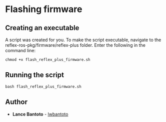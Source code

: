 # Flashing firmware

## Creating an executable

A script was created for you. To make the script executable, navigate to the reflex-ros-pkg/firmware/reflex-plus folder. Enter the following in the command line:

    chmod +x flash_reflex_plus_firmware.sh

## Running the script

    bash flash_reflex_plus_firmware.sh

## Author

* **Lance Bantoto** - [lwbantoto](https://github.com/lwbantoto)
